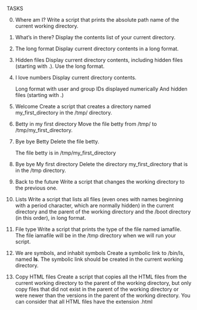 TASKS

0. Where am I?
Write a script that prints the absolute path name of the current working directory.   


1. What’s in there?
Display the contents list of your current directory. 


3. The long format
Display current directory contents in a long format.


4. Hidden files
Display current directory contents, including hidden files (starting with .). Use the long format.


5. I love numbers
Display current directory contents.

    Long format
    with user and group IDs displayed numerically
    And hidden files (starting with .)
        
6. Welcome
Create a script that creates a directory named my_first_directory in the /tmp/ directory.


7. Betty in my first directory
Move the file betty from /tmp/ to /tmp/my_first_directory.


8. Bye bye Betty
Delete the file betty.

    The file betty is in /tmp/my_first_directory


9. Bye bye My first directory
Delete the directory my_first_directory that is in the /tmp directory.


10. Back to the future
Write a script that changes the working directory to the previous one.


11. Lists
Write a script that lists all files (even ones with names beginning with a period character, which are normally hidden) in the current directory and the parent of the working directory and the /boot directory (in this order), in long format.


12. File type
Write a script that prints the type of the file named iamafile. The file iamafile will be in the /tmp directory when we will run your script.


13. We are symbols, and inhabit symbols
Create a symbolic link to /bin/ls, named __ls__. The symbolic link should be created in the current working directory. 


14. Copy HTML files
Create a script that copies all the HTML files from the current working directory to the parent of the working directory, but only copy files that did not exist in the parent of the working directory or were newer than the versions in the parent of the working directory.
You can consider that all HTML files have the extension .html
   

